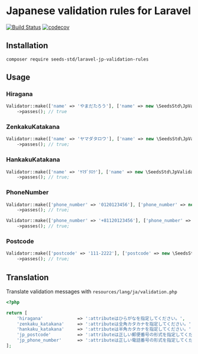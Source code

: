 # Japanese validation rules for Laravel

[![Build Status](https://travis-ci.com/seeds-std/laravel-jp-validation-rules.svg?branch=master)](https://travis-ci.com/seeds-std/laravel-jp-validation-rules)
[![codecov](https://codecov.io/gh/seeds-std/laravel-jp-validation-rules/branch/master/graph/badge.svg)](https://codecov.io/gh/seeds-std/laravel-jp-validation-rules)

## Installation

```shell
composer require seeds-std/laravel-jp-validation-rules
```

## Usage

### Hiragana

```php
Validator::make(['name' => 'やまだたろう'], ['name' => new \SeedsStd\JpValidationRules\Hiragana()])
    ->passes(); // true
```

### ZenkakuKatakana

```php
Validator::make(['name' => 'ヤマダタロウ'], ['name' => new \SeedsStd\JpValidationRules\ZenkakuKatakana()])
    ->passes(); // true;
```

### HankakuKatakana

```php
Validator::make(['name' => 'ﾔﾏﾀﾞﾀﾛｳ'], ['name' => new \SeedsStd\JpValidationRules\HankakuKatakana()])
    ->passes(); // true;
```

### PhoneNumber

```php
Validator::make(['phone_number' => '0120123456'], ['phone_number' => new \SeedsStd\JpValidationRules\PhoneNumber()])
    ->passes(); // true;
```

```php
Validator::make(['phone_number' => '+81120123456'], ['phone_number' => new \SeedsStd\JpValidationRules\PhoneNumber(['allow_country_code' => true])])
    ->passes(); // true;
```

### Postcode

```php
Validator::make(['postcode' => '111-2222'], ['postcode' => new \SeedsStd\JpValidationRules\Postcode()])
    ->passes(); // true;
```

## Translation

Translate validation messages with `resources/lang/ja/validation.php`

```php
<?php

return [
    'hiragana'             => ':attributeはひらがなを指定してください。',
    'zenkaku_katakana'     => ':attributeは全角カタカナを指定してください。',
    'hankaku_katakana'     => ':attributeは半角カタカナを指定してください。',
    'jp_postcode'          => ':attributeは正しい郵便番号の形式を指定してください。',
    'jp_phone_number'      => ':attributeは正しい電話番号の形式を指定してください。',
];
```
